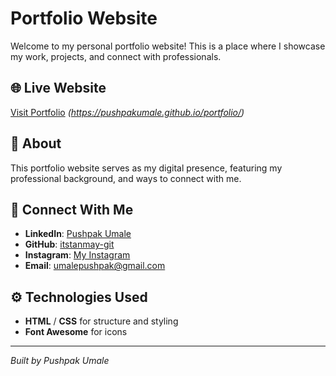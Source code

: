 # Portfolio Website

Welcome to my personal portfolio website! This is a place where I showcase my work, projects, and connect with professionals.

## 🌐 Live Website
[Visit Portfolio](#) *(https://pushpakumale.github.io/portfolio/)*

## 📌 About
This portfolio website serves as my digital presence, featuring my professional background, and ways to connect with me.

## 🔗 Connect With Me
- **LinkedIn**: [Pushpak Umale](https://www.linkedin.com/in/pushpakumale-152530)
- **GitHub**: [itstanmay-git](https://github.com/pushpakumale)
- **Instagram**: [My Instagram](https://www.instagram.com/itstanmay_ig)
- **Email**: [umalepushpak@gmail.com](mailto:umalepushpak@gmail.com)

## ⚙️ Technologies Used
- **HTML** / **CSS** for structure and styling
- **Font Awesome** for icons

---

*Built by Pushpak Umale*
